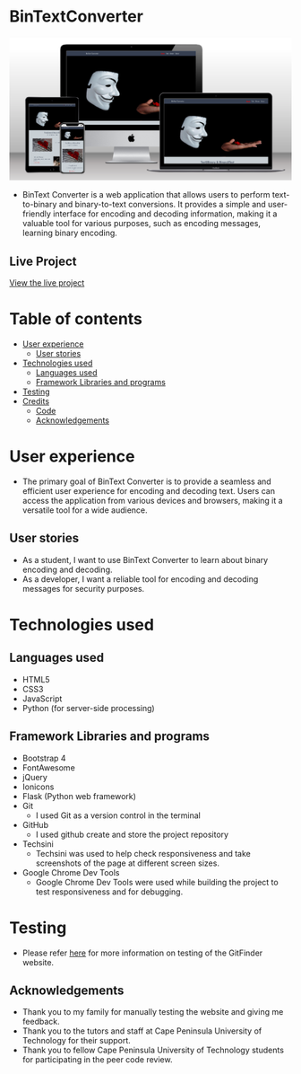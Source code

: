 # BinTextConverter

![mockup](/readme/mockup.jpg)

- BinText Converter is a web application that allows users to perform text-to-binary and binary-to-text conversions. It provides a simple and user-friendly interface for encoding and decoding information, making it a valuable tool for various purposes, such as encoding messages, learning binary encoding.

## Live Project
[View the live project](http://aviwembolekwa.pythonanywhere.com/)

# Table of contents

- [User experience](https://github.com/AviweMbolekwa/GitFinder#user-experience)
   - [User stories](https://github.com/AviweMbolekwa/GitFinder#user-stories)
- [Technologies used](https://github.com/AviweMbolekwa/GitFinder#technologies-used)
   - [Languages used](https://github.com/AviweMbolekwa/GitFinder#languages-used)
   - [Framework Libraries and programs](https://github.com/AviweMbolekwa/GitFinder#framework-libraries-and-programs)
- [Testing](https://github.com/AviweMbolekwa/GitFinder#testing)
- [Credits](https://github.com/AviweMbolekwa/GitFinder#credits)
   - [Code](https://github.com/AviweMbolekwa/GitFinder#code)
   - [Acknowledgements](https://github.com/AviweMbolekwa/GitFinder#acknowledgements)

 # User experience
 - The primary goal of BinText Converter is to provide a seamless and efficient user experience for encoding and decoding text. Users can access the application from various devices and browsers, making it a versatile tool for a wide audience.

## User stories

- As a student, I want to use BinText Converter to learn about binary encoding and decoding.
- As a developer, I want a reliable tool for encoding and decoding messages for security purposes.

# Technologies used

## Languages used
- HTML5
- CSS3
- JavaScript
- Python (for server-side processing)

## Framework Libraries and programs
- Bootstrap 4
- FontAwesome
- jQuery
- Ionicons
- Flask (Python web framework)
- Git
   - I used Git as a version control in the terminal
- GitHub
   - I used github create and store the project repository
- Techsini
   - Techsini was used to help check responsiveness and take screenshots of the page at different screen sizes.
- Google Chrome Dev Tools
   - Google Chrome Dev Tools were used while building the project to test responsiveness and for debugging.
 
# Testing
- Please refer [here](https://github.com/AviweMbolekwa/GitFinder/blob/main/TESTING.md) for more information on testing of the GitFinder website.

## Acknowledgements
- Thank you to my family for manually testing the website and giving me feedback.
- Thank you to the tutors and staff at Cape Peninsula University of Technology for their support.
- Thank you to fellow Cape Peninsula University of Technology students for participating in the peer code review.
